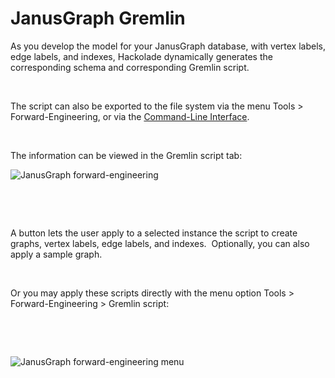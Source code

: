 # JanusGraph Gremlin

As you develop the model for your JanusGraph database, with vertex labels, edge labels, and indexes, Hackolade dynamically generates the corresponding schema and corresponding Gremlin script.

&nbsp;

The script can also be exported to the file system via the menu Tools \> Forward-Engineering, or via the [Command-Line Interface](<CommandLineInterface.md>).

&nbsp;

The information can be viewed in the Gremlin script tab:

![JanusGraph forward-engineering](<lib/JanusGraph forward-engineering.png>)

&nbsp;

&nbsp;

A button lets the user apply to a selected instance the script to create graphs, vertex labels, edge labels, and indexes.&nbsp; Optionally, you can also apply a sample graph.

&nbsp;

Or you may apply these scripts directly with the menu option Tools \> Forward-Engineering \> Gremlin script:

&nbsp;

&nbsp;

![JanusGraph forward-engineering menu](<lib/JanusGraph forward-engineering menu.png>)

&nbsp;

&nbsp;

